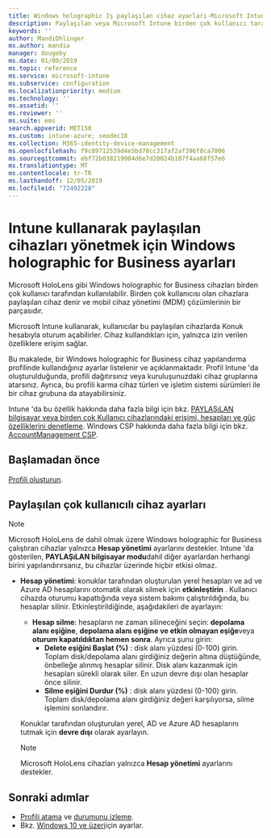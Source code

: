```yaml
---
title: Windows holographic Iş paylaşılan cihaz ayarları-Microsoft Intune-Azure | Microsoft Docs
description: Paylaşılan veya Microsoft Intune birden çok kullanıcı tarafından kullanılan cihazları yapılandırmak için Windows holographic for Business ekleyin ve kullanın. Microsoft HoloLens dahil olmak üzere hesap yönetimi ayarlarının listesini ve cihazlarda ne yaptığını görün.
keywords: ''
author: MandiOhlinger
ms.author: mandia
manager: dougeby
ms.date: 01/09/2019
ms.topic: reference
ms.service: microsoft-intune
ms.subservice: configuration
ms.localizationpriority: medium
ms.technology: ''
ms.assetid: ''
ms.reviewer: ''
ms.suite: ems
search.appverid: MET150
ms.custom: intune-azure; seodec18
ms.collection: M365-identity-device-management
ms.openlocfilehash: f9c89712539d4e5bd78cc317af2af396f8ca7006
ms.sourcegitcommit: ebf72b038219904d6e7d20024b107f4aa68f57e6
ms.translationtype: MT
ms.contentlocale: tr-TR
ms.lasthandoff: 12/05/2019
ms.locfileid: "72492228"
---
```

# <a name="windows-holographic-for-business-settings-to-manage-shared-devices-using-intune"></a>Intune kullanarak paylaşılan cihazları yönetmek için Windows holographic for Business ayarları

Microsoft HoloLens gibi Windows holographic for Business cihazları birden çok kullanıcı tarafından kullanılabilir. Birden çok kullanıcısı olan cihazlara paylaşılan cihaz denir ve mobil cihaz yönetimi (MDM) çözümlerinin bir parçasıdır.

Microsoft Intune kullanarak, kullanıcılar bu paylaşılan cihazlarda Konuk hesabıyla oturum açabilirler. Cihaz kullandıkları için, yalnızca izin verilen özelliklere erişim sağlar.

Bu makalede, bir Windows holographic for Business cihaz yapılandırma profilinde kullandığınız ayarlar listelenir ve açıklanmaktadır. Profil Intune 'da oluşturulduğunda, profili dağıtırsınız veya kuruluşunuzdaki cihaz gruplarına atarsınız. Ayrıca, bu profili karma cihaz türleri ve işletim sistemi sürümleri ile bir cihaz grubuna da atayabilirsiniz.

Intune 'da bu özellik hakkında daha fazla bilgi için bkz. [PAYLAŞıLAN bilgisayar veya birden çok Kullanıcı cihazlarındaki erişimi, hesapları ve güç özelliklerini denetleme](shared-user-device-settings.md). Windows CSP hakkında daha fazla bilgi için bkz. [AccountManagement CSP](https://docs.microsoft.com/windows/client-management/mdm/accountmanagement-csp).

## <a name="before-your-begin"></a>Başlamadan önce

[Profili oluşturun](shared-user-device-settings.md).

## <a name="shared-multi-user-device-settings"></a>Paylaşılan çok kullanıcılı cihaz ayarları

> [!NOTE]
> Microsoft HoloLens de dahil olmak üzere Windows holographic for Business çalıştıran cihazlar yalnızca **Hesap yönetimi** ayarlarını destekler. Intune 'da gösterilen, **PAYLAŞıLAN bilgisayar modu**dahil diğer ayarlardan herhangi birini yapılandırırsanız, bu cihazlar üzerinde hiçbir etkisi olmaz.

- **Hesap yönetimi**: konuklar tarafından oluşturulan yerel hesapları ve ad ve Azure AD hesaplarını otomatik olarak silmek için **etkinleştirin** . Kullanıcı cihazda oturumu kapattığında veya sistem bakımı çalıştırıldığında, bu hesaplar silinir. Etkinleştirildiğinde, aşağıdakileri de ayarlayın:
  - **Hesap silme**: hesapların ne zaman silineceğini seçin: **depolama alanı eşiğine**, **depolama alanı eşiğine ve etkin olmayan eşiğe**veya **oturum kapatıldıktan hemen sonra**. Ayrıca şunu girin:
    - **Delete eşiğini Başlat (%)** : disk alanı yüzdesi (0-100) girin. Toplam disk/depolama alanı girdiğiniz değerin altına düştüğünde, önbelleğe alınmış hesaplar silinir. Disk alanı kazanmak için hesapları sürekli olarak siler. En uzun devre dışı olan hesaplar önce silinir.
    - **Silme eşiğini Durdur (%)** : disk alanı yüzdesi (0-100) girin. Toplam disk/depolama alanı girdiğiniz değeri karşılıyorsa, silme işlemini sonlandırır.

  Konuklar tarafından oluşturulan yerel, AD ve Azure AD hesaplarını tutmak için **devre dışı** olarak ayarlayın.

  > [!NOTE]
  > Microsoft HoloLens cihazları yalnızca **Hesap yönetimi** ayarlarını destekler.

## <a name="next-steps"></a>Sonraki adımlar

- [Profili atama](device-profile-assign.md) ve [durumunu izleme](device-profile-monitor.md).
- Bkz. [Windows 10 ve üzeri](shared-user-device-settings-windows.md)için ayarlar.
